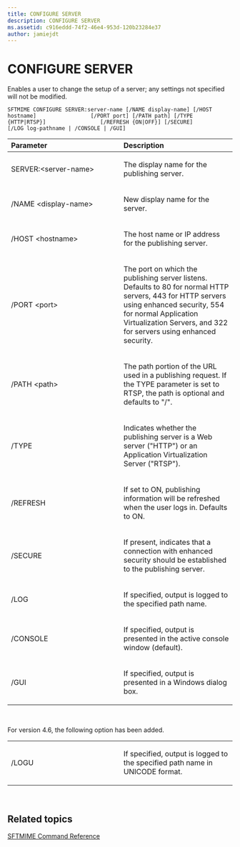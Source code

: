 ```yaml
---
title: CONFIGURE SERVER
description: CONFIGURE SERVER
ms.assetid: c916eddd-74f2-46e4-953d-120b23284e37
author: jamiejdt
---
```


# CONFIGURE SERVER


Enables a user to change the setup of a server; any settings not specified will not be modified.

`SFTMIME CONFIGURE SERVER:server-name [/NAME display-name] [/HOST hostname]                 [/PORT port] [/PATH path] [/TYPE {HTTP|RTSP}]                 [/REFRESH {ON|OFF}] [/SECURE]                 [/LOG log-pathname | /CONSOLE | /GUI]`

<table>
<colgroup>
<col width="50%" />
<col width="50%" />
</colgroup>
<thead>
<tr class="header">
<th align="left">Parameter</th>
<th align="left">Description</th>
</tr>
</thead>
<tbody>
<tr class="odd">
<td align="left"><p>SERVER:&lt;server-name&gt;</p></td>
<td align="left"><p>The display name for the publishing server.</p></td>
</tr>
<tr class="even">
<td align="left"><p>/NAME &lt;display-name&gt;</p></td>
<td align="left"><p>New display name for the server.</p></td>
</tr>
<tr class="odd">
<td align="left"><p>/HOST &lt;hostname&gt;</p></td>
<td align="left"><p>The host name or IP address for the publishing server.</p></td>
</tr>
<tr class="even">
<td align="left"><p>/PORT &lt;port&gt;</p></td>
<td align="left"><p>The port on which the publishing server listens. Defaults to 80 for normal HTTP servers, 443 for HTTP servers using enhanced security, 554 for normal Application Virtualization Servers, and 322 for servers using enhanced security.</p></td>
</tr>
<tr class="odd">
<td align="left"><p>/PATH &lt;path&gt;</p></td>
<td align="left"><p>The path portion of the URL used in a publishing request. If the TYPE parameter is set to RTSP, the path is optional and defaults to &quot;/&quot;.</p></td>
</tr>
<tr class="even">
<td align="left"><p>/TYPE</p></td>
<td align="left"><p>Indicates whether the publishing server is a Web server (&quot;HTTP&quot;) or an Application Virtualization Server (&quot;RTSP&quot;).</p></td>
</tr>
<tr class="odd">
<td align="left"><p>/REFRESH</p></td>
<td align="left"><p>If set to ON, publishing information will be refreshed when the user logs in. Defaults to ON.</p></td>
</tr>
<tr class="even">
<td align="left"><p>/SECURE</p></td>
<td align="left"><p>If present, indicates that a connection with enhanced security should be established to the publishing server.</p></td>
</tr>
<tr class="odd">
<td align="left"><p>/LOG</p></td>
<td align="left"><p>If specified, output is logged to the specified path name.</p></td>
</tr>
<tr class="even">
<td align="left"><p>/CONSOLE</p></td>
<td align="left"><p>If specified, output is presented in the active console window (default).</p></td>
</tr>
<tr class="odd">
<td align="left"><p>/GUI</p></td>
<td align="left"><p>If specified, output is presented in a Windows dialog box.</p></td>
</tr>
</tbody>
</table>

 

For version 4.6, the following option has been added.

<table>
<colgroup>
<col width="50%" />
<col width="50%" />
</colgroup>
<tbody>
<tr class="odd">
<td align="left"><p>/LOGU</p></td>
<td align="left"><p>If specified, output is logged to the specified path name in UNICODE format.</p></td>
</tr>
</tbody>
</table>

 

## Related topics


[SFTMIME Command Reference](sftmime--command-reference.md)

 

 





